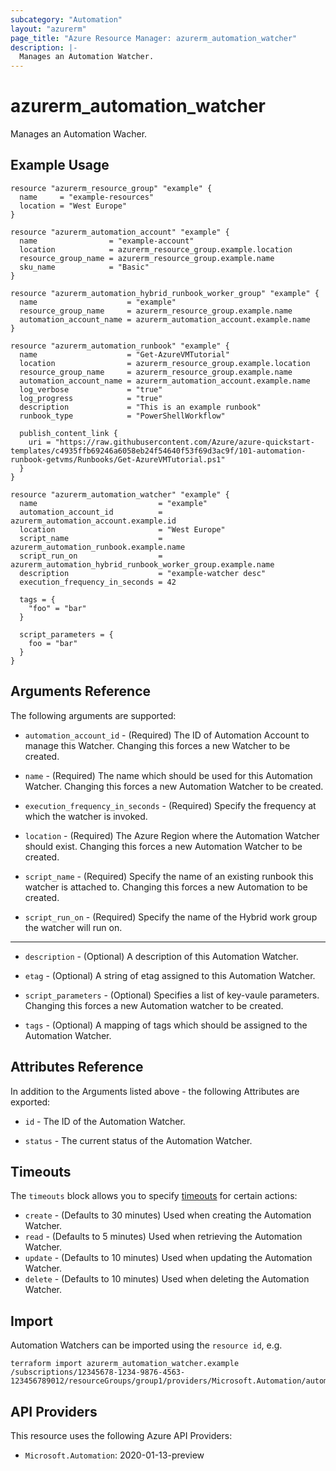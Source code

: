 ```yaml
---
subcategory: "Automation"
layout: "azurerm"
page_title: "Azure Resource Manager: azurerm_automation_watcher"
description: |-
  Manages an Automation Watcher.
---
```


# azurerm_automation_watcher

Manages an Automation Wacher.

## Example Usage

```hcl
resource "azurerm_resource_group" "example" {
  name     = "example-resources"
  location = "West Europe"
}

resource "azurerm_automation_account" "example" {
  name                = "example-account"
  location            = azurerm_resource_group.example.location
  resource_group_name = azurerm_resource_group.example.name
  sku_name            = "Basic"
}

resource "azurerm_automation_hybrid_runbook_worker_group" "example" {
  name                    = "example"
  resource_group_name     = azurerm_resource_group.example.name
  automation_account_name = azurerm_automation_account.example.name
}

resource "azurerm_automation_runbook" "example" {
  name                    = "Get-AzureVMTutorial"
  location                = azurerm_resource_group.example.location
  resource_group_name     = azurerm_resource_group.example.name
  automation_account_name = azurerm_automation_account.example.name
  log_verbose             = "true"
  log_progress            = "true"
  description             = "This is an example runbook"
  runbook_type            = "PowerShellWorkflow"

  publish_content_link {
    uri = "https://raw.githubusercontent.com/Azure/azure-quickstart-templates/c4935ffb69246a6058eb24f54640f53f69d3ac9f/101-automation-runbook-getvms/Runbooks/Get-AzureVMTutorial.ps1"
  }
}

resource "azurerm_automation_watcher" "example" {
  name                           = "example"
  automation_account_id          = azurerm_automation_account.example.id
  location                       = "West Europe"
  script_name                    = azurerm_automation_runbook.example.name
  script_run_on                  = azurerm_automation_hybrid_runbook_worker_group.example.name
  description                    = "example-watcher desc"
  execution_frequency_in_seconds = 42

  tags = {
    "foo" = "bar"
  }

  script_parameters = {
    foo = "bar"
  }
}
```

## Arguments Reference

The following arguments are supported:

* `automation_account_id` - (Required) The ID of Automation Account to manage this Watcher. Changing this forces a new Watcher to be created.

* `name` - (Required) The name which should be used for this Automation Watcher. Changing this forces a new Automation Watcher to be created.

* `execution_frequency_in_seconds` - (Required) Specify the frequency at which the watcher is invoked.

* `location` - (Required) The Azure Region where the Automation Watcher should exist. Changing this forces a new Automation Watcher to be created.

* `script_name` - (Required) Specify the name of an existing runbook this watcher is attached to. Changing this forces a new Automation to be created.

* `script_run_on` - (Required) Specify the name of the Hybrid work group the watcher will run on.

---

* `description` - (Optional) A description of this Automation Watcher.

* `etag` - (Optional) A string of etag assigned to this Automation Watcher.

* `script_parameters` - (Optional) Specifies a list of key-vaule parameters. Changing this forces a new Automation watcher to be created.

* `tags` - (Optional) A mapping of tags which should be assigned to the Automation Watcher.

## Attributes Reference

In addition to the Arguments listed above - the following Attributes are exported:

* `id` - The ID of the Automation Watcher.

* `status` - The current status of the Automation Watcher.

## Timeouts

The `timeouts` block allows you to specify [timeouts](https://www.terraform.io/language/resources/syntax#operation-timeouts) for certain actions:

* `create` - (Defaults to 30 minutes) Used when creating the Automation Watcher.
* `read` - (Defaults to 5 minutes) Used when retrieving the Automation Watcher.
* `update` - (Defaults to 10 minutes) Used when updating the Automation Watcher.
* `delete` - (Defaults to 10 minutes) Used when deleting the Automation Watcher.

## Import

Automation Watchers can be imported using the `resource id`, e.g.

```shell
terraform import azurerm_automation_watcher.example /subscriptions/12345678-1234-9876-4563-123456789012/resourceGroups/group1/providers/Microsoft.Automation/automationAccounts/account1/watchers/watch1
```

## API Providers
<!-- This section is generated, changes will be overwritten -->
This resource uses the following Azure API Providers:

* `Microsoft.Automation`: 2020-01-13-preview

